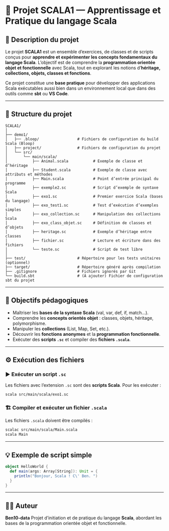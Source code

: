 # 🧠 Projet SCALA1 — Apprentissage et Pratique du langage Scala

## 🧩 Description du projet

Le projet **SCALA1** est un ensemble d’exercices, de classes et de scripts conçus pour **apprendre et expérimenter les concepts fondamentaux du langage Scala**.
L’objectif est de comprendre la **programmation orientée objet et fonctionnelle** avec Scala, tout en explorant les notions d’**héritage, collections, objets, classes et fonctions**.

Ce projet constitue une **base pratique** pour développer des applications Scala exécutables aussi bien dans un environnement local que dans des outils comme **sbt** ou **VS Code**.

---

## 📁 Structure du projet

```
SCALA1/
│
├── demo1/
│   ├── .bloop/                 # Fichiers de configuration du build Scala (Bloop)
│   ├── project/                # Fichiers de configuration du projet
│   └── src/
│       └── main/scala/
│           ├── Animal.scala           # Exemple de classe et d’héritage
│           ├── Student.scala          # Exemple de classe avec attributs et méthodes
│           ├── Main.scala             # Point d’entrée principal du programme
│           ├── exemple2.sc            # Script d’exemple de syntaxe Scala
│           ├── exo1.sc                # Premier exercice Scala (bases du langage)
│           ├── exo_test1.sc           # Test d’exécution d’exemples simples
│           ├── exo_collection.sc      # Manipulation des collections Scala
│           ├── exo_class_objet.sc     # Définition de classes et d’objets
│           ├── heritage.sc            # Exemple d’héritage entre classes
│           ├── fichier.sc             # Lecture et écriture dans des fichiers
│           └── teste.sc               # Script de test libre
│
├── test/                       # Répertoire pour les tests unitaires (optionnel)
├── target/                     # Répertoire généré après compilation
├── .gitignore                  # Fichiers ignorés par Git
└── build.sbt                   # (À ajouter) Fichier de configuration sbt du projet
```

---

## 🎯 Objectifs pédagogiques

* Maîtriser les **bases de la syntaxe Scala** (val, var, def, if, match…).
* Comprendre les **concepts orientés objet** : classes, objets, héritage, polymorphisme.
* Manipuler les **collections** (List, Map, Set, etc.).
* Découvrir les **fonctions anonymes** et la **programmation fonctionnelle**.
* Exécuter des **scripts `.sc`** et compiler des **fichiers `.scala`**.

---

## ⚙️ Exécution des fichiers

### ▶️ Exécuter un script `.sc`

Les fichiers avec l’extension `.sc` sont des **scripts Scala**.
Pour les exécuter :

```bash
scala src/main/scala/exo1.sc
```

### 🏗️ Compiler et exécuter un fichier `.scala`

Les fichiers `.scala` doivent être compilés :

```bash
scalac src/main/scala/Main.scala
scala Main
```

---

## 💡 Exemple de script simple

```scala
object HelloWorld {
  def main(args: Array[String]): Unit = {
    println("Bonjour, Scala ! C\' Ben. ")
  }
}
```

---

## 🧑‍💻 Auteur

**Ben10-data**
Projet d’initiation et de pratique du langage **Scala**, abordant les bases de la programmation orientée objet et fonctionnelle.
